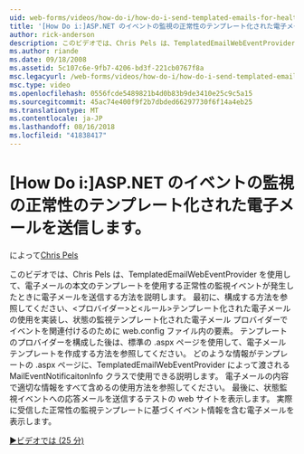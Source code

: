 ```yaml
---
uid: web-forms/videos/how-do-i/how-do-i-send-templated-emails-for-health-monitoring-events-in-aspnet
title: '[How Do i:]ASP.NET のイベントの監視の正常性のテンプレート化された電子メールを送信 |Microsoft Docs'
author: rick-anderson
description: このビデオでは、Chris Pels は、TemplatedEmailWebEventProvider を使用して、t のテンプレートを利用する状態監視イベントが発生すると、電子メールを送信する方法を説明しています.
ms.author: riande
ms.date: 09/18/2008
ms.assetid: 5c107c6e-9fb7-4206-bd3f-221cb0767f8a
msc.legacyurl: /web-forms/videos/how-do-i/how-do-i-send-templated-emails-for-health-monitoring-events-in-aspnet
msc.type: video
ms.openlocfilehash: 0556fcde5489821b4d0b83b9de3410e25c9c5a15
ms.sourcegitcommit: 45ac74e400f9f2b7dbded66297730f6f14a4eb25
ms.translationtype: MT
ms.contentlocale: ja-JP
ms.lasthandoff: 08/16/2018
ms.locfileid: "41838417"
---
```

<a name="how-do-i-send-templated-emails-for-health-monitoring-events-in-aspnet"></a>[How Do i:]ASP.NET のイベントの監視の正常性のテンプレート化された電子メールを送信します。
====================
によって[Chris Pels](https://twitter.com/chrispels)

このビデオでは、Chris Pels は、TemplatedEmailWebEventProvider を使用して、電子メールの本文のテンプレートを使用する正常性の監視イベントが発生したときに電子メールを送信する方法を説明します。 最初に、構成する方法を参照してください、&lt;プロバイダー&gt;と&lt;ルール&gt;テンプレート化された電子メールの使用を実装し、状態の監視テンプレート化された電子メール プロバイダーでイベントを関連付けるのために web.config ファイル内の要素。 テンプレートのプロバイダーを構成した後は、標準の .aspx ページを使用して、電子メール テンプレートを作成する方法を参照してください。 どのような情報がテンプレートの .aspx ページに、TemplatedEmailWebEventProvider によって渡される MailEventNotificaitonInfo クラスで使用できる説明します。 電子メールの内容で適切な情報をすべて含めるの使用方法を参照してください。 最後に、状態監視イベントへの応答メールを送信するテストの web サイトを表示します。 実際に受信した正常性の監視テンプレートに基づくイベント情報を含む電子メールを表示します。

[&#9654;ビデオでは (25 分)](https://channel9.msdn.com/Blogs/ASP-NET-Site-Videos/how-do-i-send-templated-emails-for-health-monitoring-events-in-aspnet)
